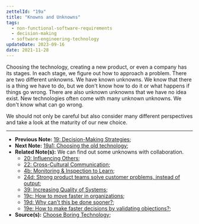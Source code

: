 ```yaml
---
zettelId: "19a"
title: "Knowns and Unknowns"
tags:
  - non-functional-software-requirements
  - decision-making
  - software-engineering-technology
updateDate: 2023-09-16
date: 2021-11-28
---
```


Choosing the technology, creating a new product, or even a company has its stages. In each stage, we figure out how to approach a problem. There are two different unknowns. We have known unknowns. We know that there is a thing we have to do, but we don't know how to do it or what happens if things go wrong. There are also unknown unknowns that we have no idea exist. New technologies often come with many unknown unknowns. We don't know what can go wrong.

We should not only be careful but also consider many different perspectives and take a look at the maturity of our new choice.

---

- **Previous Note:** [19: Decision-Making Strategies](/notes/19/);
- **Next Note:** [19a1: Choosing the old technology](/notes/19a1/);
- **Related Note(s):** We can find out some unknowns with collaboration.
  - [20: Influencing Others](/notes/20/);
  - [22: Cross-Cultural Communication](/notes/22/);
  - [4b: Monitoring & Inspection to Learn](/notes/4b/);
  - [24d: Strong product teams solve customer problems, instead of output](/notes/24d/);
  - [39: Increasing Quality of Systems](/notes/39/);
  - [19c: How to move faster in organizations](/notes/19c/);
  - [19d: Why can't this be done sooner?](/notes/19d/);
  - [19e: How to make faster decisions by validating objections?](/notes/19e/);
- **Source(s):** [Choose Boring Technology](https://mcfunley.com/choose-boring-technology);

